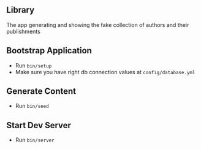 Library
--
The app generating and showing the fake collection of authors
and their publishments

Bootstrap Application
--

- Run `bin/setup`
- Make sure you have right db connection values at `config/database.yml`


Generate Content
--

- Run `bin/seed`


Start Dev Server
--

- Run `bin/server`
